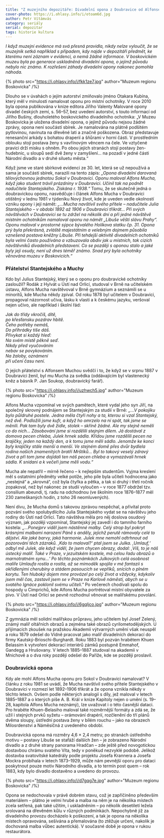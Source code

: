 ```yaml
---
title: "Z muzejního depozitáře: Divadelní opona z Doubravice od Alfonse Muchy"
cover-photo: https://i.ohlasy.info/i/otoam6d.jpg
author: Petr Vítámvás
category: seriály
serial: depozitar
tags: historie kultura
---
```


*I když muzejní evidence má svá přesná pravidla, nikdy nelze vyloučit, že se muzejník setká například s případem, kdy najde v depozitáři předmět, ke kterému není záznam v evidenci, a nemá žádné informace. V boskovickém muzeu byla po generace uskladněná divadelní opona, o jejímž původu nebylo nic známo. K rozřešení záhady divadelní opony nakonec pomohla náhoda.*

{% photo src="https://i.ohlasy.info/i/fkk1ze7.jpg" author="Muzeum regionu Boskovicka" /%}

Dlouho se v úvahách o jejím autorství zmiňovalo jméno Otakara Kubína, který měl v minulosti namalovat oponu pro místní ochotníky. V roce 2010 byla opona publikována v knize editora Jiřího Valenty Malované opony divadel českých zemí, s. 56–57, bez uvedení autorství, s touto informací od Jiřího Bušiny, dlouholetého boskovického divadelního ochotníka: „V Muzeu Boskovicka je uložena divadelní opona, o jejímž původu nejsou žádné zprávy, opona není součástí sbírek. Je namalována na plátně podšitém pytlovinou, navinuta na dřevěné lati a značně poškozena. Obraz představuje renesanční arkády s bohatou draperií a šňůrami v horní části. V prostředním oblouku stojí postava ženy s vavřínovým věncem na čele. Ve vztyčené pravici drží misku s ohněm. Po obou jejích stranách stojí postavy žen-hudebnic, u sloupů sedí dvě ženy v zamyšlení… na pozadí v jedné části Národní divadlo a v druhé siluetu města.“ 

Když jsme ve staré sbírkové evidenci ze 30. let, která se už nepoužívá a sama je součástí sbírek, narazili na tento zápis: *„Opona divadelní darovaná tělovýchovnou jednotou Sokol v Doubravici. Oponu maloval Alfons Mucha, když jako student trávil prázdniny v Doubravici. Učinil tak na podnět nadučitele Stantejského. Získána r. 1938.“* Tomu, že se skutečně jedná o doubravickou oponu, nasvědčuje i článek Alfons Mucha v Doubravici otištěný v lednu 1981 v týdeníku Nový život, kde je uveden vedle okolností vzniku opony i její námět: *„…Mucha navštívil svého přítele – nadučitele Julia Stantejského – v období 1892 až 1906 v Doubravici třikrát… Při svých návštěvách v Doubravici se tu zdržel na několik dní a při jedné návštěvě místním ochotníkům namaloval oponu na námět „Libuše věští slávu Prahy“. Oponu maloval v prostorné sýpce bývalého Holíkova statku čp. 31. Opona prý byla překrásná, zvláště majestátním a velebným dojmem působila vznešená postava kněžny Libuše. Při tehdejší aktivitě divadelních ochotníků byla velmi často používána a vzbuzovala obdiv jak u místních, tak cizích návštěvníků divadelních představení. Co se později s oponou stalo a jaké byly její osudy, není už dnes téměř známo. Snad prý byla ochotníky věnována muzeu v Boskovicích.“*

### Přátelství Stantejského a Muchy

Kdo byl Julius Stantejský, který se o oponu pro doubravické ochotníky zasloužil? Rodák z Hylvát u Ústí nad Orlicí, studoval v Brně na učitelském ústavu, Alfons Mucha navštěvoval v Brně gymnázium a seznámili se u minoritů, kde Mucha někdy zpíval.
Od roku 1878 byl učitelem v Doubravici, propagoval názornost učiva, lásku k vlasti a k českému jazyku, veršoval nejen učivo, ale například i školní řád:

*Jak do třídy vkročíš, dítě,  
po křesťansku pozdrav hbitě.  
Čeho potřeby nemáš,  
Do přihrádky tiše dáš.  
Přivykat si každý hleď:  
Na svém místě pěkně seď.  
Nikdy před vyučováním  
nebav se povykováním.  
Na žaloby, oznámení  
při učení času není.*

O jejich přátelství s Alfonsem Muchou svědčí i to, že když se v srpnu 1887 v Doubravici ženil, byl mu Mucha za svědka (oddávajícím byl vlastenecký kněz a básník P. Jan Soukop, doubravický farář).

{% photo src="https://i.ohlasy.info/i/uzhwch5.jpg" author="Muzeum regionu Boskovicka" /%}

Alfons Mucha vzpomínal ve svých pamětech, které vydal jeho syn Jiří, na společný skrovný podnájem se Stantejským za studií v Brně: *„…V pokojíku bylo půldruhé postele. Jedna měla čtyři nohy a ta, kterou si vzal Stantejský, než dvě. Podložili jsme kufr, a když ho omrzelo na ní spát, tak jsme se měnili. Pak tam byly dvě židle, stolek – skříně žádné. Ale my stejně neměli co do nich… Zásobování jsme si rozdělili stejným dílem. Já dostával z domova pecen chleba, Julek hrnek sádla. Křídou jsme rozdělili pecen na krajíčky, jeden na každý den, a k tomu jsme měli sádlo. Jenomže ke konci byly krajíčky stále menší a menší. Ve stejném domě přes dvůr bydlela rodina našich znamenitých bratří Mrštíků… Byl to takový veselý zdravý život a při tom jsme dojídali ten náš pecen chleba a vymazávali hrnek sádla. K snídani a k večeři jsme měli vodu.“*

Mucha ale nepatřil – mírně řečeno – k nejlepším studentům. Vyjma kreslení měl s ostatními předměty velké potíže, jeho píle byla učiteli hodnocena jako „nestejná“ a „skrovná“, což byla čtyřka a pětka, a tak si druhý i třetí ročník zopakoval, než byl nakonec ze studií vyloučen – v roce 1877 obdržel tzv. consilium abeundi, tj. radu na odchodnou (ve školním roce 1876–1877 měl 230 zameškaných hodin, z toho 26 neomluvených).

Není divu, že Mucha domů s takovou zprávou nespěchal, a přivítal proto pozvání svého spolubydlícího Julia Stantejského vydat se na návštěvu jeho rodiny do Ústí nad Orlicí. Tato návštěva měla pro něj doslova osudový význam, jak později vzpomínal, Stantejský jej zavedl i do tamního farního kostela: *„…Ponejprv viděl jsem nástěnné malby. Celý strop byl pokryt krásnými malbami narození Páně s anděly, jejichž perutě rámovaly celé to dějství. Ale jaké barvy, jaká harmonie. Julek mne nemohl odtrhnout od pozorování těch zázraků. ,Kdo to maloval?‘ ptal jsem se Julka. ,Umlauf,‘ odbyl mě Julek, ale když viděl, že jsem chycen obrazy, dodal: ,Víš, to je náš ústecký malíř. Také v Praze, v jezuitském kostele, má celou řadu obrazů o marnotratném synu…‘ Po těchto poznámkách Julkových celá osobnost malíře Umlaufa rostla a rostla, až se mimoděk spojila v mé fantazii s okřídlenými cherubíny a stádem pasoucích se vepříků, snících o plném korytu. Ten hluboký dojem mne provázel po celý život a vždycky, kdykoliv jsem měl čas, zastavil jsem se v Praze na Karlově náměstí, abych se u svatého Ignáce poklonil svému učiteli."* Po večerech chodívali spolu do hospody u Cimprichů, kde Alfons Mucha portrétoval místní obyvatele za pivo. V Ústí nad Orlicí se pevně rozhodnul věnovat se malířskému povolání.

{% photo src="https://i.ohlasy.info/i/6gqljco.jpg" author="Muzeum regionu Boskovicka" /%}

Z gymnázia měl solidní malířskou průpravu, jeho učitelem byl Josef Zelený, známý malíř oltářních obrazů a zejména také obrazů cyrilometodějských. U přijímacích zkoušek na pražskou Akademii výtvarných umění však neuspěl a roku 1879 odešel do Vídně pracovat jako malíř divadelních dekorací do firmy Kautský-Brioschi-Burghardt. Roku 1883 byl pozván hrabětem Khuen Belassim k vytvoření dekorací interiérů zámků postupně Emmahof, Gandegg a Hrušovany. V letech 1885–1887 studoval na akademii v Mnichově a o dva roky později odešel do Paříže, kde se později proslavil.

### Doubravická opona

Kdy ale mohl Alfons Mucha oponu pro Sokol v Doubravici namalovat? V článku z roku 1981 se uvádí, že Mucha navštívil svého přítele Stantejského v Doubravici v rozmezí let 1892–1906 třikrát a že opona vznikla někdy v těchto letech. Ovšem podle některých analogií s díly, jež maloval v letech 1885–1887 a o kterých píše A. B. Král v knize Kapitoly nejen o umění (s. 19–28, kapitola Alfons Mucha neznámý), lze uvažovat i o této časnější dataci. Pro hraběte Khuen-Belasiho maloval také rozměrnější formáty a zdá se, že užil i stejných prvků syžetu – orámování drapérií, rozčlenění do tří plánů dvěma sloupy, ústřední postava ženy v bílém rouchu – jako na obrazech Milosrdenství a Náměsíčná z uvedeného období. 

Doubravická opona má rozměry 4,6 × 2,4 metru;  po stranách ústředního motivu – postavy Libuše se stafáží dalších žen – je zobrazeno Národní divadlo a z druhé strany panorama Hradčan – zde ještě před novogotickou dostavbou chrámu svatého Víta, tedy v poněkud nezvyklé podobě. Jelikož dostavba svatovítské katedrály podle projektu Josefa Krannera a Josefa Mockra probíhala v letech 1873–1929, může nám pevnější oporu pro dataci poskytnout pouze motiv Národního divadla, a to termín post quem – rok 1883, kdy bylo divadlo dostavěno a uvedeno do provozu.

{% photo src="https://i.ohlasy.info/i/d7gqg7e.jpg" author="Muzeum regionu Boskovicka" /%}

Opona se nedochovala v právě dobrém stavu, což je zapříčiněno především materiálem – plátno je velmi hrubé a malba na něm je na několika místech zcela setřená, pak také užitím, i uskladněním – po několik desetiletí ležela srolovaná na dřevěném kůlu v různých podmínkách. Nepochybně již za divadelního provozu docházelo k poškození, a tak je opona na několika místech opravována, sešívána a přemalována (to ztěžuje určení, nakolik je dochovaná malba vůbec autentická). V současné době je opona v rukou restaurátora.
